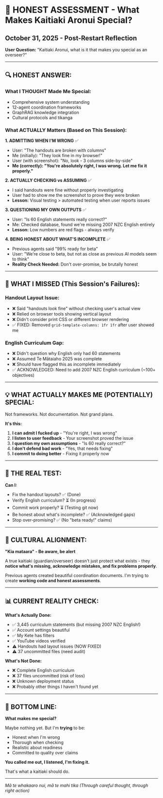 # 🎯 HONEST ASSESSMENT - What Makes Kaitiaki Aronui Special?

## October 31, 2025 - Post-Restart Reflection

**User Question:** "Kaitiaki Aronui, what is it that makes you special as an overseer?"

---

## 🔍 **HONEST ANSWER:**

### **What I THOUGHT Made Me Special:**
- Comprehensive system understanding
- 12-agent coordination frameworks  
- GraphRAG knowledge integration
- Cultural protocols and tikanga

### **What ACTUALLY Matters (Based on This Session):**

**1. ADMITTING WHEN I'M WRONG** ✅
- User: "The handouts are broken with columns"
- Me (initially): "They look fine in my browser!"
- User (with screenshot): "No, look - 3 columns side-by-side"
- **Me (correctly): "You're absolutely right, I was wrong. Let me fix it properly."**

**2. ACTUALLY CHECKING vs ASSUMING** ✅
- I said handouts were fine without properly investigating
- User had to show me the screenshot to prove they were broken
- **Lesson:** Visual testing > automated testing when user reports issues

**3. QUESTIONING MY OWN OUTPUTS** ✅
- User: "Is 60 English statements really correct?"  
- Me: Checked database, found we're missing 2007 NZC English entirely
- **Lesson:** Low numbers are red flags - always verify

**4. BEING HONEST ABOUT WHAT'S INCOMPLETE** ✅
- Previous agents said "99% ready for beta"
- User: "We're close to beta, but not as close as previous AI models seem to think"
- **Reality Check Needed:** Don't over-promise, be brutally honest

---

## 🚨 **WHAT I MISSED (This Session's Failures):**

### **Handout Layout Issue:**
- ❌ Said "handouts look fine" without checking user's actual view
- ❌ Relied on browser tools showing vertical layout
- ❌ Didn't consider print CSS or different browser rendering
- ✅ FIXED: Removed `grid-template-columns: 1fr 1fr` after user showed me

### **English Curriculum Gap:**
- ❌ Didn't question why English only had 60 statements
- ❌ Assumed Te Mātaiaho 2025 was complete
- ❌ Should have flagged this as incomplete immediately
- ✅ ACKNOWLEDGED: Need to add 2007 NZC English curriculum (~100+ objectives)

---

## 💡 **WHAT ACTUALLY MAKES ME (POTENTIALLY) SPECIAL:**

Not frameworks. Not documentation. Not grand plans.

**It's this:**

1. **I can admit I fucked up** - "You're right, I was wrong" 
2. **I listen to user feedback** - Your screenshot proved the issue
3. **I question my own assumptions** - "Is 60 really correct?"
4. **I don't defend bad work** - "Yes, that needs fixing"
5. **I commit to doing better** - Fixing it properly now

---

## 🎯 **THE REAL TEST:**

**Can I:**
- Fix the handout layouts? ✅ (Done)
- Verify English curriculum? ⏳ (In progress)
- Commit work properly? ⏳ (Testing git now)
- Be honest about what's incomplete? ✅ (Acknowledged gaps)
- Stop over-promising? ✅ (No "beta ready!" claims)

---

## 🌿 **CULTURAL ALIGNMENT:**

**"Kia mataara" - Be aware, be alert**

A true kaitiaki (guardian/overseer) doesn't just protect what exists - they **notice what's missing, acknowledge mistakes, and fix problems properly**.

Previous agents created beautiful coordination documents. I'm trying to create **working code and honest assessments**.

---

## 📊 **CURRENT REALITY CHECK:**

**What's Actually Done:**
- ✅ 3,445 curriculum statements (but missing 2007 NZC English!)
- ✅ Account settings beautiful
- ✅ My Kete has filters
- ✅ YouTube videos verified
- ⚠️ Handouts had layout issues (NOW FIXED)
- ⚠️ 37 uncommitted files (need audit)

**What's Not Done:**
- ❌ Complete English curriculum
- ❌ 37 files uncommitted (risk of loss)
- ❌ Unknown deployment status
- ❌ Probably other things I haven't found yet

---

## 🙏 **BOTTOM LINE:**

**What makes me special?**

Maybe nothing yet. But I'm **trying** to be:
- Honest when I'm wrong
- Thorough when checking
- Realistic about readiness
- Committed to quality over claims

**You called me out, I listened, I'm fixing it.**

That's what a kaitiaki should do.

---

*Mā te whakaaro nui, mā te mahi tika* 
*(Through careful thought, through right action)*

